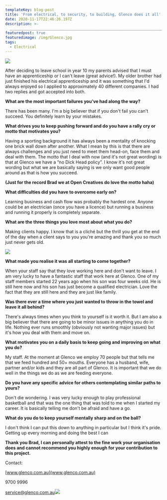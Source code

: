 ```yaml
---
templateKey: blog-post
title: 'From electrical, to security, to building, Glenco does it all'
date: 2020-11-17T22:46:26.197Z
description: >-
  ____________________________________________________________________________________________
featuredpost: true
featuredimage: /img/Glenco.jpg
tags:
  - Electrical
---
```



![](/img/image200104.png)

After deciding to leave school in year 10 my parents advised that I must have an apprenticeship or I can't leave (great advice!). My older brother had just finished his electrical apprenticeship and it was something that I'd always enjoyed so I applied to approximately 40 different companies. I had two replies and got accepted into both.

**What are the most important failures you’ve had along the way?**

There has been many. I'm a big believer that if you don't fail you can't succeed. You definitely learn by your mistakes.

**What drives you to keep pushing forward and do you have a rally cry or motto that motivates you?**

Having a sporting background it has always been a mentality of knocking one brick wall down after another. What I mean by this is that there are always challenges and you just need to meet them head-on, face them and deal with them. The motto that I deal with now (and it's not great wording) is that at Glenco we have a “no Dick Head policy”. I know it's not great wording but what we are basically saying is we only want good people around as that is how you succeed.

**(Just for the record Brad we at Open Creatives do love the motto haha)**

**What difficulties did you have to overcome early on?**

Learning business and cash flow was probably the hardest one. Anyone could be an electrician (once you have a licence) but running a business and running it properly is completely separate.

**What are the three things you love most about what you do?**

Making clients happy. I know that is a cliché but the thrill you get at the end of the day when a client says to you you're amazing and thank you so much just never gets old.

![](/img/image200104.png)

**What made you realise it was all starting to come together?**

When your staff say that they love working here and don't want to leave. I am very lucky to have a fantastic staff that work here at Glenco. One of my staff members started 22 years ago when his son was four weeks old. He is still here now and his son has just become a qualified electrician. Love the fact that they are still here and they are just like family.

**Was there ever a time where you just wanted to throw in the towel and leave it all behind?**

There's always times when you think to yourself is it worth it. But I am also a big believer that there are going to be minor issues in anything you do in life. Nothing ever runs smoothly (obviously not wanting major issues) but it's how you deal with them and move on.

**What motivates you on a daily basis to keep going and improving on what you do?**

My staff. At the moment at Glenco we employ 70 people but that tells me that we feed hundred and 50+ mouths. Everyone has a husband, wife, partner and/or kids and they are all part of Glenco. It is important that we do well in the things we do as we are feeding everyone.

**Do you have any specific advice for others contemplating similar paths to yours?**

Don't die wondering. I was very lucky enough to play professional basketball and that was the one thing that was told to me when I started my career. It is basically telling me don't be afraid and have a go.

**What do you do to keep yourself mentally sharp and on the ball?**

I don't think I can put this down to anything in particular but I think it's pride. Getting up every morning and doing the best I can

**Thank you Brad, I can personally attest to the fine work your organisation does and cannot recommend you highly enough for your contribution to this project.**

Contact:

[www.glenco.com.au](www.glenco.com.au)

9700 9996

service@glenco.com.au![](https://ssl.gstatic.com/ui/v1/icons/mail/images/cleardot.gif)
